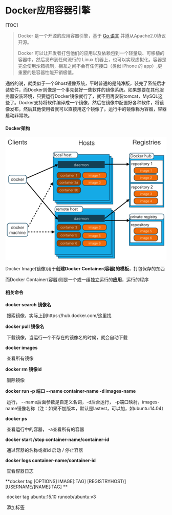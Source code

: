 # Docker应用容器引擎

[TOC]

>Docker 是一个开源的应用容器引擎，基于 [Go 语言](http://www.runoob.com/go/go-tutorial.html) 并遵从Apache2.0协议开源。
>
>Docker 可以让开发者打包他们的应用以及依赖包到一个轻量级、可移植的容器中，然后发布到任何流行的 Linux 机器上，也可以实现虚拟化。容器是完全使用沙箱机制，相互之间不会有任何接口（类似 iPhone 的 app）,更重要的是容器性能开销极低。



通俗的说，就类似于一个Ghost镜像系统，平时普通的是纯净版，装完了系统后才装软件，而Docker则像是一个事先装好一些软件的镜像系统。如果想要在其他服务器安装环境，只要运行Docker镜像就行了，就不用再安装tomcat，MySQL这些了。Docker支持将软件编译成一个镜像，然后在镜像中配置好各种软件，将镜像发布，然后其他使用者就可以直接用这个镜像了。运行中的镜像称为容器，容器启动非常块。

#### Docker架构

![](/images/576507-docker1.png)

Docker Image(镜像)用于**创建Docker Container(容器)的模板**，打包保存的东西

而Docker Container(容器)则是一个或一组独立运行的**应用**，运行的程序

#### 相关命令

**docker search 镜像名**

​	搜索镜像，实际上到https://hub.docker.com/这里找

**docker pull 镜像名**

​	下载镜像，当运行一个不存在的镜像名的时候，就会自动下载

**docker images**

​	查看所有镜像

**docker rm  镜像id**

​	删除镜像

**docker run -p 端口 --name container-name -d images-name**

​	运行， --name后面参数是自定义名词，-d后台运行， -p端口映射，images-name镜像名称（注：如果不加版本，默认是lastest，可以加，如ubuntu:14.04）

**docker ps**

​	查看运行中的容器， -a查看所有的容器

**docker start /stop container-name/container-id**

​	通过容器的名称或者id 启动 / 停止容器

**docker logs container-name/container-id**

​	查看容器日志

**docker tag [OPTIONS] IMAGE[:TAG] [REGISTRYHOST/][USERNAME/]NAME[:TAG] **

​	docker tag ubuntu:15.10 runoob/ubuntu:v3

​	添加标签